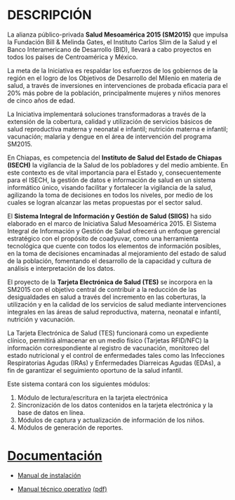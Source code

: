 # DESCRIPCIÓN

La alianza público-privada **Salud Mesoamérica 2015 (SM2015)** que impulsa la Fundación Bill & Melinda Gates, el Instituto Carlos Slim de la Salud y el Banco Interamericano de Desarrollo (BID), llevará a cabo proyectos en todos los países de Centroamérica y México.

La meta de la Iniciativa es respaldar los esfuerzos de los gobiernos de la región en el logro de los Objetivos de Desarrollo del Milenio en materia de salud, a través de inversiones en intervenciones de probada eficacia para el 20% más pobre de la población, principalmente mujeres y niños menores de cinco años de edad.
 
La Iniciativa implementará soluciones transformadoras a través de la extensión de la cobertura, calidad y utilización de servicios básicos de salud reproductiva materna y neonatal e infantil; nutrición materna e infantil; vacunación; malaria y dengue en el área de intervención del programa SM2015.

En Chiapas, es competencia del **Instituto de Salud del Estado de Chiapas (ISECH)** la vigilancia de la Salud de los pobladores y del medio ambiente. En este contexto es de vital importancia para el Estado y, consecuentemente para el ISECH, la gestión de datos e información de salud en un sistema informático único, visando facilitar y fortalecer la vigilancia de la salud, agilizando la toma de decisiones en todos los niveles, por medio de los cuales se logran alcanzar las metas propuestas por el sector salud. 

El **Sistema Integral de Información y Gestión de Salud (SIIGS)** ha sido elaborado en el marco de Iniciativa Salud Mesoamérica 2015. El Sistema Integral de Información y Gestión de Salud ofrecerá un enfoque gerencial estratégico con el propósito de coadyuvar, como una herramienta tecnológica que cuente con todos los elementos de información posibles, en la toma de decisiones encaminadas al mejoramiento del estado de salud de la población, fomentando el desarrollo de la capacidad y cultura de análisis e interpretación de los datos.

El proyecto de la **Tarjeta Electrónica de Salud (TES)** se incorpora en la SM2015 con el objetivo central de contribuir a la reducción de las desigualdades en salud a través del incremento en las coberturas, la utilización y en la calidad de los servicios de salud mediante intervenciones integrales en las áreas de salud reproductiva, materna, neonatal e infantil, nutrición y vacunación. 

La Tarjeta Electrónica de Salud (TES) funcionará como un expediente clínico, permitirá almacenar en un medio físico (Tarjetas RFID/NFC) la información correspondiente al registro de vacunación, monitoreo del estado nutricional y el control de enfermedades tales como las Infecciones Respiratorias Agudas (IRAs) y Enfermedades Diarreicas Agudas (EDAs), a fin de garantizar el seguimiento oportuno de la salud infantil.


Este sistema contará con los siguientes módulos:

1. Módulo de lectura/escritura en la tarjeta electrónica
2. Sincronización de los datos contenidos en la tarjeta electrónica y la base de datos en línea.
3. Módulos de captura y actualización de información de los niños.
4. Módulos de generación de reportes.


# [Documentación](https://github.com/schiapassm2015/SIIGS/tree/master/manuales)

* [Manual de instalación](https://github.com/schiapassm2015/SIIGS/blob/master/manuales/manual-tecnico/Contents/instalacion.md) 

* [Manual técnico operativo](https://github.com/schiapassm2015/SIIGS/tree/master/manuales/manual-tecnico/) [(pdf)](https://github.com/schiapassm2015/SIIGS/blob/master/manuales/manual-tecnico/Output/print/book.pdf?raw=true)